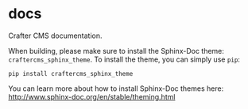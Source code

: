 # docs
Crafter CMS documentation.

When building, please make sure to install the Sphinx-Doc theme: `craftercms_sphinx_theme`. To install the theme, you can simply use `pip`:
```
pip install craftercms_sphinx_theme
```

You can learn more about how to install Sphinx-Doc themes here: http://www.sphinx-doc.org/en/stable/theming.html

